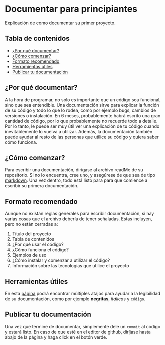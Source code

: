 # Documentar para principiantes
Explicación de como documentar su primer proyecto.

## Tabla de contenidos
* [¿Por qué documentar?](#por-qué-documentar)
* [¿Cómo comenzar?](#cómo-comenzar)
* [Formato recomendado](#formato-recomendado)
* [Herramientas útiles](#herramientas-útiles)
* [Publicar tu documentación](#publicar-tu-documentación)

## ¿Por qué documentar?
A la hora de programar, no solo es importante que un código sea funcional, sino que sea entendible. Una documentación sirve para explicar la función de su código y todo lo que lo rodea, como por ejemplo bugs, cambios de versiones o instalación. En 6 meses, probablemente habrá escrito una gran cantidad de código, por lo que probablemente no recuerde todo a detalle. Por lo tanto, le puede ser muy útil ver una explicación de tu código cuando inevitablemente lo vuelva a utilizar. Además, la documentación también puede ayudar al resto de las personas que utilice su código y quiera saber cómo funciona. 

## ¿Cómo comenzar?
Para escribir una documentación, dirígase al archivo readMe de su repositorio. Si no lo encuentra, cree uno, y asegúrese de que sea de tipo [markdown](https://es.wikipedia.org/wiki/Markdown). Una vez dentro, todo está listo para para que comience a escribir su primera documentación. 

## Formato recomendado
Aunque no existan reglas generales para escribir documentación, si hay varias cosas que el archivo debería de tener señaladas. Estas incluyen, pero no están cerradas a: 
1. Título del proyecto
2. Tabla de contenidos
3. ¿Por qué usar el código?
4. ¿Cómo funciona el código?
5. Ejemplos de uso
6. ¿Cómo instalar y comenzar a utilizar el código?
7. Información sobre las tecnologías que utilice el proyecto

## Herramientas útiles
En esta [página](https://www.markdownguide.org/cheat-sheet/) podrá encontrar múltiples atajos para ayudar a la legibilidad de su documentación, como por ejemplo **negritas**, *itálicas* y `código`. 

## Publicar tu documentación
Una vez que termine de documentar, simplemente dele un `commit` al código y estará listo. En caso de que esté en el editor de github, diríjase hasta abajo de la página y haga click en el botón verde. 
